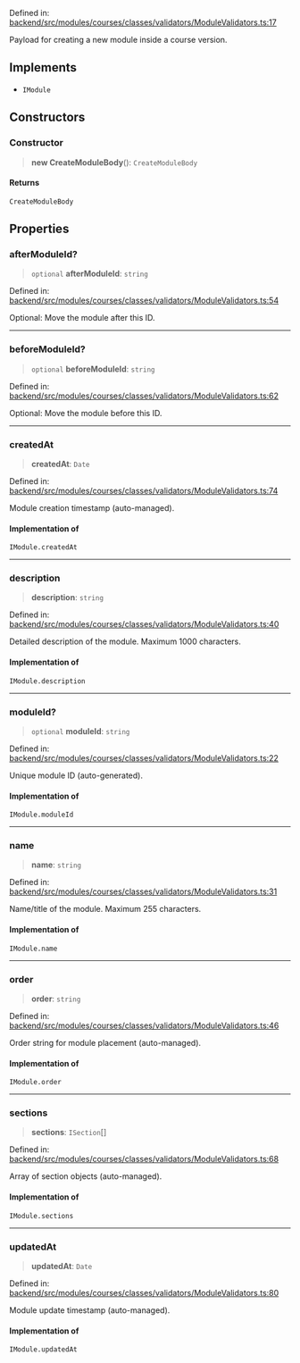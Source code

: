 Defined in: [backend/src/modules/courses/classes/validators/ModuleValidators.ts:17](https://github.com/continuousactivelearning/vibe/blob/9a2d9d7201b944582c5d0ed5f0f7a4de13abde0f/backend/src/modules/courses/classes/validators/ModuleValidators.ts#L17)

Payload for creating a new module inside a course version.

## Implements

- `IModule`

## Constructors

### Constructor

> **new CreateModuleBody**(): `CreateModuleBody`

#### Returns

`CreateModuleBody`

## Properties

### afterModuleId?

> `optional` **afterModuleId**: `string`

Defined in: [backend/src/modules/courses/classes/validators/ModuleValidators.ts:54](https://github.com/continuousactivelearning/vibe/blob/9a2d9d7201b944582c5d0ed5f0f7a4de13abde0f/backend/src/modules/courses/classes/validators/ModuleValidators.ts#L54)

Optional: Move the module after this ID.

***

### beforeModuleId?

> `optional` **beforeModuleId**: `string`

Defined in: [backend/src/modules/courses/classes/validators/ModuleValidators.ts:62](https://github.com/continuousactivelearning/vibe/blob/9a2d9d7201b944582c5d0ed5f0f7a4de13abde0f/backend/src/modules/courses/classes/validators/ModuleValidators.ts#L62)

Optional: Move the module before this ID.

***

### createdAt

> **createdAt**: `Date`

Defined in: [backend/src/modules/courses/classes/validators/ModuleValidators.ts:74](https://github.com/continuousactivelearning/vibe/blob/9a2d9d7201b944582c5d0ed5f0f7a4de13abde0f/backend/src/modules/courses/classes/validators/ModuleValidators.ts#L74)

Module creation timestamp (auto-managed).

#### Implementation of

`IModule.createdAt`

***

### description

> **description**: `string`

Defined in: [backend/src/modules/courses/classes/validators/ModuleValidators.ts:40](https://github.com/continuousactivelearning/vibe/blob/9a2d9d7201b944582c5d0ed5f0f7a4de13abde0f/backend/src/modules/courses/classes/validators/ModuleValidators.ts#L40)

Detailed description of the module.
Maximum 1000 characters.

#### Implementation of

`IModule.description`

***

### moduleId?

> `optional` **moduleId**: `string`

Defined in: [backend/src/modules/courses/classes/validators/ModuleValidators.ts:22](https://github.com/continuousactivelearning/vibe/blob/9a2d9d7201b944582c5d0ed5f0f7a4de13abde0f/backend/src/modules/courses/classes/validators/ModuleValidators.ts#L22)

Unique module ID (auto-generated).

#### Implementation of

`IModule.moduleId`

***

### name

> **name**: `string`

Defined in: [backend/src/modules/courses/classes/validators/ModuleValidators.ts:31](https://github.com/continuousactivelearning/vibe/blob/9a2d9d7201b944582c5d0ed5f0f7a4de13abde0f/backend/src/modules/courses/classes/validators/ModuleValidators.ts#L31)

Name/title of the module.
Maximum 255 characters.

#### Implementation of

`IModule.name`

***

### order

> **order**: `string`

Defined in: [backend/src/modules/courses/classes/validators/ModuleValidators.ts:46](https://github.com/continuousactivelearning/vibe/blob/9a2d9d7201b944582c5d0ed5f0f7a4de13abde0f/backend/src/modules/courses/classes/validators/ModuleValidators.ts#L46)

Order string for module placement (auto-managed).

#### Implementation of

`IModule.order`

***

### sections

> **sections**: `ISection`[]

Defined in: [backend/src/modules/courses/classes/validators/ModuleValidators.ts:68](https://github.com/continuousactivelearning/vibe/blob/9a2d9d7201b944582c5d0ed5f0f7a4de13abde0f/backend/src/modules/courses/classes/validators/ModuleValidators.ts#L68)

Array of section objects (auto-managed).

#### Implementation of

`IModule.sections`

***

### updatedAt

> **updatedAt**: `Date`

Defined in: [backend/src/modules/courses/classes/validators/ModuleValidators.ts:80](https://github.com/continuousactivelearning/vibe/blob/9a2d9d7201b944582c5d0ed5f0f7a4de13abde0f/backend/src/modules/courses/classes/validators/ModuleValidators.ts#L80)

Module update timestamp (auto-managed).

#### Implementation of

`IModule.updatedAt`
